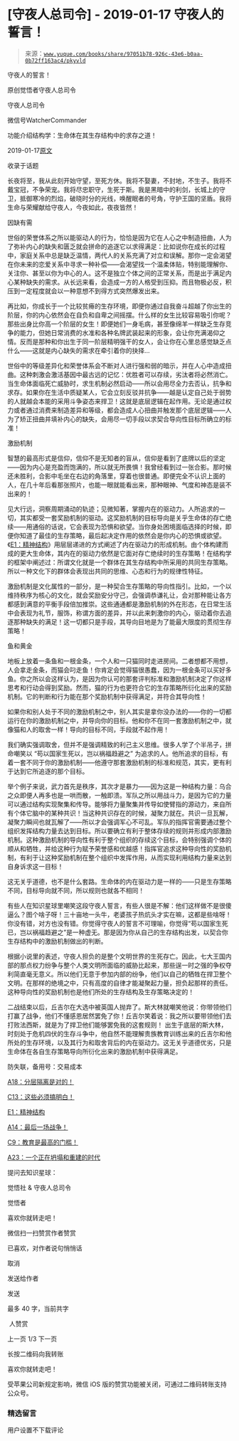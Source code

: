 # [守夜人总司令] - 2019-01-17 守夜人的誓言！

> 来源：[`www.yuque.com/books/share/97051b78-926c-43e6-b0aa-0b72ff163ac4/pkyvld`](https://www.yuque.com/books/share/97051b78-926c-43e6-b0aa-0b72ff163ac4/pkyvld)



守夜人的誓言！ 

原创觉悟者守夜人总司令 

守夜人总司令 

微信号WatcherCommander 

功能介绍结构学：生命体在其生存结构中的求存之道！ 

2019-01-17[原文](https://mp.weixin.qq.com/s?__biz=MzAxNDk1NjI2Mw==&mid=2247484215&idx=1&sn=4815cf4613a4f085e83602d3dd2847aa&chksm=9b8a20bfacfda9a9dacaaa7ba8248dba6097224b8450f4663b7bb17a58645b7e24836ca37803&scene=27#wechat_redirect&cpage=425) 

收录于话题 

长夜将至，我从此刻开始守望，至死方休。我将不娶妻，不封地，不生子。我将不戴宝冠，不争荣宠。我将尽忠职守，生死于斯。我是黑暗中的利剑，长城上的守卫，抵御寒冷的烈焰，破晓时分的光线，唤醒眠者的号角，守护王国的坚盾。我将生命与荣耀献给守夜人，今夜如此，夜夜皆然！ 

因缺有需 

世俗的荣誉体系之所以能驱动人的行为，恰恰是因为它在人心之中制造扭曲，人为了弥补内心的缺失和匮乏就会拼命的追逐它以求得满足：比如说你在成长的过程中，家庭关系中总是缺乏温情，两代人的关系充满了对立和误解。那你一定会渴望在你未来的恋爱关系中寻求一种补偿——会渴望找一个温柔体贴，特别能理解你、关注你、甚至以你为中心的人。这不是独立个体之间的正常关系，而是出于满足内心某种缺失的需求。从长远来看，会造成一方的人格受到压抑。而且物极必反，积压到一定程度就会以一种意想不到得方式突然爆发出来。 

再比如，你成长于一个比较贫瘠的生存环境，即便你通过自我奋斗超越了你出生的阶层，你的内心依然会在自负和自卑之间摇摆。什么样的女生比较容易吸引你呢？那些出身比你高一个阶层的女生！即便她们一身毛病，甚至像绵羊一样缺乏生存竞争的能力，但她日常消费的水准和各种名牌武装起来的形象，会让你充满渴仰之情。反而是那种和你出生于同一阶层精明强干的女人，会让你在心里总感觉缺乏点什么——这就是内心缺失的需求在牵引着你的抉择... 

世俗中的等级差异化和荣誉体系会不断对人进行强和弱的暗示，并在人心中造成扭曲。这种刺激会激活基因中最古远的记忆：优胜者可以存续，劣汰者将必然消亡。当生命体面临死亡威胁时，求生机制必然启动——所以会用尽全力去否认，抗争和求存。如果你在生活中质疑某人，它会立刻反驳并抗争——越是认定自己处于弱势的人就越会本能的采用斗争姿态来捍卫！这就是底层逻辑在起作用。无论是通过权力或者通过消费来制造差异和等级，都会造成人心扭曲并触发那个底层逻辑——人为了矫正扭曲并填补内心的缺失，会用尽一切手段以求契合导向性目标所确立的标准！ 

激励机制 

智慧的最高形式是信仰，信仰不是无知者的盲从，信仰是看到了底牌以后的坚定——因为内心是充盈而饱满的，所以就无所畏惧！我曾经看到过一张合影。那时候还未胜利，合影中毛坐在右边的角落里，穿着也很普通。即便完全不认识上面的人，在几十年后看那张照片，也能一眼就能看出来，那种眼神、气度和神态是装不出来的！ 

见大行远，洞察周期涌动的轨迹；见微知著，掌握内在的驱动力。人所追求的一切，其实都受一套奖励机制的驱动。这奖励机制的目标导向是关乎生命体的存亡绝续——用通俗的话说，它会表现为恐惧和欲望。当你身处困境面临选择的时候，即便你知道了最佳的生存策略，最后起决定作用的依然会是你内心的恐惧或欲望。《[E1：精神结构](http://mp.weixin.qq.com/s?__biz=MzAxNDk1NjI2Mw==&mid=2247483951&idx=1&sn=b8c11a2ac4777cebb5bb07c2c7fc29cc&chksm=9b8a21a7acfda8b10fcc253606d8b6f2003a333dc022fc89929894fde1c1394a01a4405ac338&scene=21#wechat_redirect)》用层层递进的方式阐述了内在驱动力的形成机制。由个体构建而成的更大生命体，其内在的驱动力依然是它面对存亡绝续时的生存策略！在结构学的框架中阐述过：所谓文化就是一个群体在其生存结构中所采用的共同生存策略。所以一种文化下的群体会表现出共同的思维、心态和行为的规律性特征。 

激励机制是文化属性的一部分，是一种契合生存策略的导向性指引。比如，一个以维持秩序为核心的文化，就会奖励安分守己，会强调恭谦礼让，会对那种能让各方都感到满意的平衡手段倍加推崇。这些通通都是激励机制的外在形态，在日常生活中会表现为礼节，服饰，称谓方面的差异，并以此来刺激你的内心，驱动着你去追逐那种缺失的满足！这一切都只是手段，其导向目地是为了能最大限度的贯彻生存策略！ 

鱼和黄金 

地板上放着一条鱼和一根金条，一个人和一只猫同时走进房间。二者想都不用想，人会拿走金条，而猫会叼走鱼！你肯定会觉得猫很愚蠢，因为一根金条可以买好多鱼。你之所以会这样认为，是因为你认可的那套评判标准和激励机制决定了你这样思考和行动会得到奖励。然而，猫的行为也更符合它的生存策略所衍化出来的奖励机制。它的判断和行为能在那个奖励机制中获得满足，并符合其导向性！ 

如果你和别人处于不同的激励机制之中，别人其实是拿你没办法的——你的一切都运行在你的激励机制之中，并导向你的目标。他和你不在同一套激励机制之中，就像猫和人的取舍一样！导向的目标不同，手段就不起作用！ 

我们确实强调取舍，但并不是强调精致的利己主义思维。很多人学了个半吊子，拼命嘲笑以 “苟以国家生死以，岂以祸福趋避之” 为追求的人。他所追求的目标，有着一套不同于你的激励机制——他遵守那套激励机制的标准和规范，其实，更有利于达到它所追逐的那个目标。 

举个例子来说，武力首先是秩序，其次才是暴力——因为这是一种结构力量：乌合之众即便人再多也是一哄而散，一触即溃。军队之所以用战斗力，是因为它的力量可以通过结构实现聚集和传导。能够将力量聚集并传导如使臂指的源动力，来自所有个体它脑中的某种共识！当这种共识存在的时候，凝聚力就在。共识一旦瓦解，凝聚力瞬间也就瓦解了——所以才会强调军心不可乱。军队的指挥官需要通过整个组织发挥结构力量去达到目标。所以要确立有利于整体存续的规则并形成内部激励机制。这种激励机制的导向性有利于整个组织的存续这个目标，会特别强调个体的顺从和牺牲，并给这种行为赋予荣誉感和优越感！指挥官追求这种导向性的奖励机制，有利于让这种奖励机制在整个组织中发挥作用，从而实现利用结构力量来达到自身诉求这一目标！ 

这无关乎道德，也不是什么套路。生命体的内在驱动力是一样的——只是生存策略不同，目标导向就不同，所以规则也就各不相同！ 

有些人在知识星球里嘲笑这段守夜人誓言，有些人很是不解：他们这样做不是很傻逼么？图个啥子呀！三十亩地一头牛，老婆孩子热炕头才实在嘛，这都是些啥呀！你没有错，对方也没有错。你觉得守夜人的誓言不可理喻，你觉得“苟以国家生死已，岂以祸福趋避之”是一种虚无。那是因为你从自己的生存结构出发，以契合你生存结构中的激励机制做出的判断。 

根据小说里的表述，守夜人担负的是整个文明世界的生死存亡。因此，七大王国内部的那点权力纷争与整个人类文明所面临的威胁比起来，那些逞一时之强的争权夺利简直毫无意义。所以他们无意于参加内部的纷争，他们以自己的牺牲在捍卫整个文明。在那样的绝境之中，只有高度的自律才能凝聚起力量，担负起那样的责任。这种导向性的奖励机制也是他们所处的生存结构及生存策略决定的！ 

二战结束以后，丘吉尔在大选中被英国人抛弃了。斯大林就嘲笑他说：你带领他们打赢了战争，他们不懂感恩居然罢免了你！丘吉尔笑着说：我之所以要带领他们去打败法西斯，就是为了捍卫他们能够罢免我的这套规则！ 出生于底层的斯大林，时刻处于危机四伏的生存斗争中，他自然不能理解贵族教育训练出来的丘吉尔和他所处的生存环境，以及其行为和取舍背后的内在驱动力。这无关乎道德优劣，只是生命体在各自生存策略导向所衍化出来的激励机制中获得满足。 

防失联，备用号：交易成本 

[A18：分层隔离是对的！](http://mp.weixin.qq.com/s?__biz=MzAxNDk1NjI2Mw==&mid=2247484136&idx=1&sn=1df1484712a9055ce168563421ee0402&chksm=9b8a2160acfda876db167b734b3ccbb9d17e0c9183a2b4f62583ccca4f3999c8dc4b85d80d6d&scene=21#wechat_redirect) 

[C13：这些必须搞明白！](http://mp.weixin.qq.com/s?__biz=MzAxNDk1NjI2Mw==&mid=2247484195&idx=1&sn=29b44cb469007b95d165440e2afaf4b0&chksm=9b8a20abacfda9bd5243c3a87b445cb401fc462d7ad3b1e60c51d02aad41d814d8c704e87521&scene=21#wechat_redirect) 

[E1：精神结构](http://mp.weixin.qq.com/s?__biz=MzAxNDk1NjI2Mw==&mid=2247483951&idx=1&sn=b8c11a2ac4777cebb5bb07c2c7fc29cc&chksm=9b8a21a7acfda8b10fcc253606d8b6f2003a333dc022fc89929894fde1c1394a01a4405ac338&scene=21#wechat_redirect) 

[A14：最后一场战争！](http://mp.weixin.qq.com/s?__biz=MzAxNDk1NjI2Mw==&mid=2247484108&idx=1&sn=24e77aaa15caf6d9c4565d1716c9f9d2&chksm=9b8a2144acfda8523e50735e4d7530ba7baf92ec87fc2591d5fd066259ea1ba82e1ed4030441&scene=21#wechat_redirect) 

[C9：教育是最高的门槛！](http://mp.weixin.qq.com/s?__biz=MzAxNDk1NjI2Mw==&mid=2247484066&idx=1&sn=e394d22ec0f989b141fd07650d135f0d&chksm=9b8a212aacfda83c7391343fb6def9c792717291512ef0f31934f472d9ad68416579489f571f&scene=21#wechat_redirect) 

[A23：一个正在坍塌和重建的时代](http://mp.weixin.qq.com/s?__biz=MzAxNDk1NjI2Mw==&mid=2247484210&idx=1&sn=c8b8b95c3ba47afe80e5c38e1f85e1f3&chksm=9b8a20baacfda9acde8450a7316bf2e33806b84e761c6ff1b7ec74094794a25aa3c87ec2e034&scene=21#wechat_redirect) 

提问去知识星球： 

觉悟社 & 守夜人总司令  



觉悟者 

喜欢你就转走吧！ 

微信扫一扫赞赏作者赞赏 

已喜欢，对作者说句悄悄话 

取消 

发送给作者 

发送 

最多 40 字，当前共字 

 人赞赏 

上一页 1/3 下一页 

长按二维码向我转账 

喜欢你就转走吧！ 

受苹果公司新规定影响，微信 iOS 版的赞赏功能被关闭，可通过二维码转账支持公众号。 

### 精选留言 

用户设置不下载评论